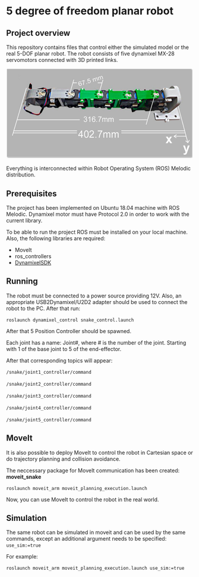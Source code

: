 # 5 degree of freedom planar robot

## Project overview
This repository contains files that control either the simulated model or the real 5-DOF planar robot. The robot consists of five dynamixel MX-28 servomotors connected with 3D printed links.

![text](https://github.com/fenixkz/ros_snake_robot/blob/kinetic/5dofrobot.jpg)

Everything is interconnected within Robot Operating System (ROS) Melodic distribution. 

## Prerequisites 
The project has been implemented on Ubuntu 18.04 machine with ROS Melodic. Dynamixel motor must have Protocol 2.0 in order to work with the current library. 

To be able to run the project ROS must be installed on your local machine. Also, the following libraries are required:

  - MoveIt
  - ros_controllers
  - [DynamixelSDK](https://github.com/ROBOTIS-GIT/DynamixelSDK)

## Running

The robot must be connected to a power source providing 12V. Also, an appropriate USB2Dynamixel/U2D2 adapter should be used to connect the robot to the PC. After that run:
```
roslaunch dynamixel_control snake_control.launch
```
After that 5 Position Controller should be spawned.

Each joint has a name: Joint#, where # is the number of the joint. Starting with 1 of the base joint to 5 of the end-effector.

After that corresponding topics will appear:
```
/snake/joint1_controller/command

/snake/joint2_controller/command

/snake/joint3_controller/command

/snake/joint4_controller/command

/snake/joint5_controller/command
```
## MoveIt
It is also possible to deploy MoveIt to control the robot in Cartesian space or do trajectory planning and collision avoidance. 

The neccessary package for MoveIt communication has been created: **moveit_snake**

```
roslaunch moveit_arm moveit_planning_execution.launch
```

Now, you can use MoveIt to control the robot in the real world.

## Simulation

The same robot can be simulated in moveit and can be used by the same commands, except an additional argument needs to be specified:
`use_sim:=true`

For example: 

```
roslaunch moveit_arm moveit_planning_execution.launch use_sim:=true
```
